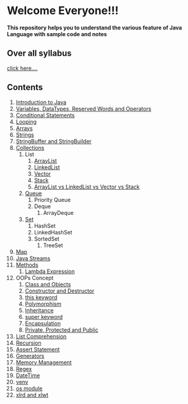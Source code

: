 # Welcome Everyone!!!


**This repository helps you to understand the various feature of Java Language with sample code and notes**

## Over all syllabus
[click here....](syllabus.md)
## Contents

1. [Introduction to Java](introduction.md)
2. [Variables, DataTypes, Reserved Words and Operators](src/variables_keywords_operators_datatypes/variables_keywords_operators_datatypes.md)
3. [Conditional Statements](src/conditional_statements/conditional_statements.md)
4. [Looping](src/looping/looping.md)
5. [Arrays](src/arrays/arrays.md)
6. [Strings](src/charactersequence/strings.md)
7. [StringBuffer and StringBuilder](src/charactersequence/stringbuffer_stringbuilder.md)
8. [Collections](src/collections/collections.md)
   1. List
      1. [ArrayList](src/collections/ArrayList.md)
      2. [LinkedList](src/collections/LinkedList.md)
      3. [Vector](src/collections/Vector.md)
      4. [Stack](src/collections/Stack.md)
      5. [ArrayList vs LinkedList vs Vector vs Stack](src/collections/arraylist_linkedlist_vector_stack.md)
   2. [Queue](src/collections/Queue.md)
      1. Priority Queue
      2. Deque
         1. ArrayDeque
   3. [Set](src/collections/Set.md)
      1. HashSet
      2. LinkedHashSet
      3. SortedSet
         1. TreeSet
9. [Map](src/collections/map.md)
10. [Java Streams](src/java_streams/streams.md)
11. [Methods](src/methods/methods.md)
    1. [Lambda Expression](src/methods/lambda.md)
12. OOPs Concept
    1. [Class and Objects](src/classes_and_objects/classes_objects.md)
    2. [Constructor and Destructor](src/constructor/constructor_destructor.md)
    3. [this keyword](src/classes_and_objects/this.md)
    4. [Polymorphism](src/polymorphism/polymorphism.md)
    5. [Inheritance](src/inheritance/inheritance.md)
    6. [super keyword](src/inheritance/super.md)
    7. [Encapsulation](oops_concept_notes/encapsulation.md)
    8. [Private, Protected and Public](oops_concept_notes/private_protected_public.md)
13. [List Comprehension](list_comprehension/list_comprehension.md)
14. [Recursion](functions/function.md)
15. [Assert Statement](Misc/assert.md)
16. [Generators](Misc/generator.md)
17. [Memory Management](Misc/memory_management.md)
18. [Regex](Misc/regular_expression.md)
19. [DateTime](Misc/datetime.md)
20. [venv](Misc/venv.md)
21. [os module](Misc/venv.md)
22. [xlrd and xlwt]()